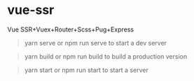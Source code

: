 # vue-ssr
Vue SSR+Vuex+Router+Scss+Pug+Express

> yarn serve
or
>npm run serve
to start a dev server

>yarn build
or
>npm run build
to build a production version

> yarn start
or
>npm run start
to start a server
